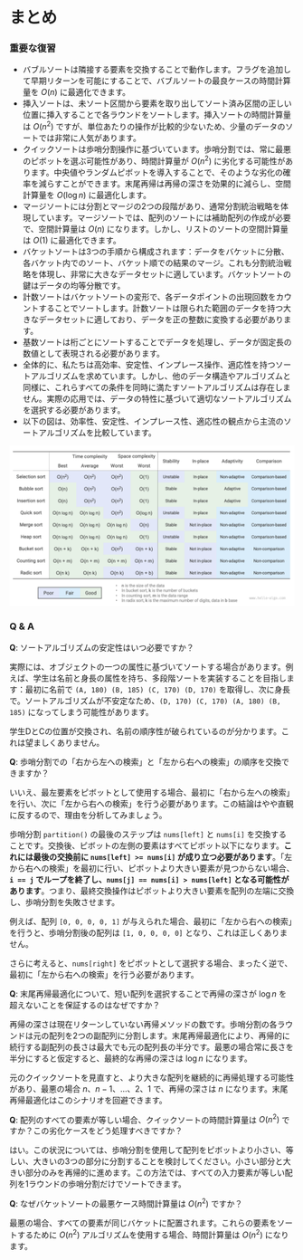 # まとめ

### 重要な復習

- バブルソートは隣接する要素を交換することで動作します。フラグを追加して早期リターンを可能にすることで、バブルソートの最良ケースの時間計算量を $O(n)$ に最適化できます。
- 挿入ソートは、未ソート区間から要素を取り出してソート済み区間の正しい位置に挿入することで各ラウンドをソートします。挿入ソートの時間計算量は $O(n^2)$ ですが、単位あたりの操作が比較的少ないため、少量のデータのソートでは非常に人気があります。
- クイックソートは歩哨分割操作に基づいています。歩哨分割では、常に最悪のピボットを選ぶ可能性があり、時間計算量が $O(n^2)$ に劣化する可能性があります。中央値やランダムピボットを導入することで、そのような劣化の確率を減らすことができます。末尾再帰は再帰の深さを効果的に減らし、空間計算量を $O(\log n)$ に最適化します。
- マージソートには分割とマージの2つの段階があり、通常分割統治戦略を体現しています。マージソートでは、配列のソートには補助配列の作成が必要で、空間計算量は $O(n)$ になります。しかし、リストのソートの空間計算量は $O(1)$ に最適化できます。
- バケットソートは3つの手順から構成されます：データをバケットに分散、各バケット内でのソート、バケット順での結果のマージ。これも分割統治戦略を体現し、非常に大きなデータセットに適しています。バケットソートの鍵はデータの均等分散です。
- 計数ソートはバケットソートの変形で、各データポイントの出現回数をカウントすることでソートします。計数ソートは限られた範囲のデータを持つ大きなデータセットに適しており、データを正の整数に変換する必要があります。
- 基数ソートは桁ごとにソートすることでデータを処理し、データが固定長の数値として表現される必要があります。
- 全体的に、私たちは高効率、安定性、インプレース操作、適応性を持つソートアルゴリズムを求めています。しかし、他のデータ構造やアルゴリズムと同様に、これらすべての条件を同時に満たすソートアルゴリズムは存在しません。実際の応用では、データの特性に基づいて適切なソートアルゴリズムを選択する必要があります。
- 以下の図は、効率性、安定性、インプレース性、適応性の観点から主流のソートアルゴリズムを比較しています。

![ソートアルゴリズムの比較](summary.assets/sorting_algorithms_comparison.png)

### Q & A

**Q**: ソートアルゴリズムの安定性はいつ必要ですか？

実際には、オブジェクトの一つの属性に基づいてソートする場合があります。例えば、学生は名前と身長の属性を持ち、多段階ソートを実装することを目指します：最初に名前で `(A, 180) (B, 185) (C, 170) (D, 170)` を取得し、次に身長で。ソートアルゴリズムが不安定なため、`(D, 170) (C, 170) (A, 180) (B, 185)` になってしまう可能性があります。

学生DとCの位置が交換され、名前の順序性が破られているのが分かります。これは望ましくありません。

**Q**: 歩哨分割での「右から左への検索」と「左から右への検索」の順序を交換できますか？

いいえ、最左要素をピボットとして使用する場合、最初に「右から左への検索」を行い、次に「左から右への検索」を行う必要があります。この結論はやや直観に反するので、理由を分析してみましょう。

歩哨分割 `partition()` の最後のステップは `nums[left]` と `nums[i]` を交換することです。交換後、ピボットの左側の要素はすべてピボット以下になります。**これには最後の交換前に `nums[left] >= nums[i]` が成り立つ必要があります**。「左から右への検索」を最初に行い、ピボットより大きい要素が見つからない場合、**`i == j` でループを終了し、`nums[j] == nums[i] > nums[left]` となる可能性があります**。つまり、最終交換操作はピボットより大きい要素を配列の左端に交換し、歩哨分割を失敗させます。

例えば、配列 `[0, 0, 0, 0, 1]` が与えられた場合、最初に「左から右への検索」を行うと、歩哨分割後の配列は `[1, 0, 0, 0, 0]` となり、これは正しくありません。

さらに考えると、`nums[right]` をピボットとして選択する場合、まったく逆で、最初に「左から右への検索」を行う必要があります。

**Q**: 末尾再帰最適化について、短い配列を選択することで再帰の深さが $\log n$ を超えないことを保証するのはなぜですか？

再帰の深さは現在リターンしていない再帰メソッドの数です。歩哨分割の各ラウンドは元の配列を2つの副配列に分割します。末尾再帰最適化により、再帰的に続行する副配列の長さは最大でも元の配列長の半分です。最悪の場合常に長さを半分にすると仮定すると、最終的な再帰の深さは $\log n$ になります。

元のクイックソートを見直すと、より大きな配列を継続的に再帰処理する可能性があり、最悪の場合 $n$、$n - 1$、...、$2$、$1$ で、再帰の深さは $n$ になります。末尾再帰最適化はこのシナリオを回避できます。

**Q**: 配列のすべての要素が等しい場合、クイックソートの時間計算量は $O(n^2)$ ですか？この劣化ケースをどう処理すべきですか？

はい。この状況については、歩哨分割を使用して配列をピボットより小さい、等しい、大きいの3つの部分に分割することを検討してください。小さい部分と大きい部分のみを再帰的に進めます。この方法では、すべての入力要素が等しい配列を1ラウンドの歩哨分割だけでソートできます。

**Q**: なぜバケットソートの最悪ケース時間計算量は $O(n^2)$ ですか？

最悪の場合、すべての要素が同じバケットに配置されます。これらの要素をソートするために $O(n^2)$ アルゴリズムを使用する場合、時間計算量は $O(n^2)$ になります。